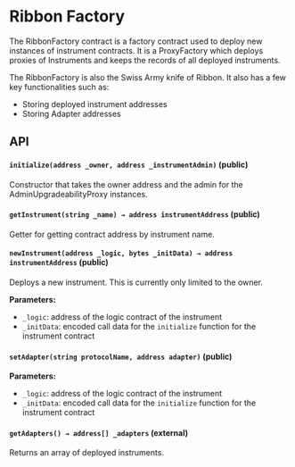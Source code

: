 # Ribbon Factory

The RibbonFactory contract is a factory contract used to deploy new instances of instrument contracts. It is a ProxyFactory which deploys proxies of Instruments and keeps the records of all deployed instruments.

The RibbonFactory is also the Swiss Army knife of Ribbon. It also has a few key functionalities such as:

* Storing deployed instrument addresses
* Storing Adapter addresses

## API

#### `initialize(address _owner, address _instrumentAdmin)` \(public\)

Constructor that takes the owner address and the admin for the AdminUpgradeabilityProxy instances.

#### `getInstrument(string _name) → address instrumentAddress` \(public\)

Getter for getting contract address by instrument name.

#### `newInstrument(address _logic, bytes _initData) → address instrumentAddress` \(public\)

Deploys a new instrument. This is currently only limited to the owner.

**Parameters:**

* `_logic`: address of the logic contract of the instrument
* `_initData`: encoded call data for the `initialize` function for the instrument contract

#### `setAdapter(string protocolName, address adapter)` \(public\)

**Parameters:**

* `_logic`: address of the logic contract of the instrument
* `_initData`: encoded call data for the `initialize` function for the instrument contract

#### `getAdapters() → address[] _adapters` \(external\)

Returns an array of deployed instruments.

